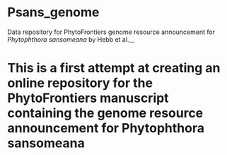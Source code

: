 # Psans_genome
 Data repository for PhytoFrontiers genome resource announcement for _Phytophthora sansomeana_ by Hebb et al.__
 #
# This is a first attempt at creating an online repository for the PhytoFrontiers manuscript containing the genome resource announcement for Phytophthora sansomeana
#
#
